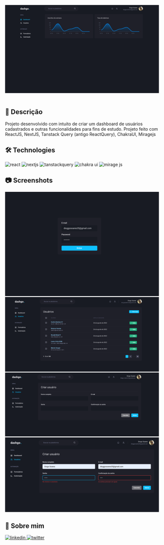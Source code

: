 <div align="center">
<img src="public/media/capa-Dashgo.png" alt="Dashgo"  />
</div>
<br />

## 📄 Descrição

Projeto desenvolvido com intuito de criar um dashboard de usuários cadastrados e outras funcionalidades para fins de estudo.
Projeto feito com ReactJS, NextJS, Tanstack Query (antigo ReactQuery), ChakraUI, Miragejs

## 🛠 Technologies

![react][react] ![nextjs][nextjs] ![tanstackquery][tanstackquery] ![chakra ui][chakra] ![mirage js][miragejs]

## 📷 Screenshots

<img src="public/media/print3-Dashgo.png" alt="login" />

<img src="public/media/print1-Dashgo.png" alt="lista de usuarios" />

<img src="public/media/print2-Dashgo.png" alt="cadastro" />

<img src="public/media/print4-Dashgo.png" alt="cadastro com senha desigual" />

## 🦾 Sobre mim

[
![linkedin](https://img.shields.io/badge/linkedin-0A66C2?style=for-the-badge&logo=linkedin&logoColor=white)
](https://www.linkedin.com/in/diogo-soares-993022180/)
[![twitter](https://img.shields.io/badge/twitter-1DA1F2?style=for-the-badge&logo=twitter&logoColor=white)](https://twitter.com/dioggosoares)


[react]: https://img.shields.io/badge/react%20js-1E4174?style=for-the-badge&logo=react&logoColor=white&labelColor=81D8F7

[nextjs]: https://img.shields.io/badge/nextjs-1E4174?style=for-the-badge&logo=vercel&logoColor=white&labelColor=000000

[tanstackquery]: https://img.shields.io/badge/tanstack%20query-1E4174?style=for-the-badge&logo=reactquery&logoColor=white&labelColor=FF4154

[chakra]: https://img.shields.io/badge/chakra%20ui-1E4174?style=for-the-badge&logo=chakraui&logoColor=white&labelColor=49D0FF

[miragejs]: https://img.shields.io/badge/mirage%20js-05C77E?style=for-the-badge&logo=miragejs&logoColor=white&labelColor=05C77E

